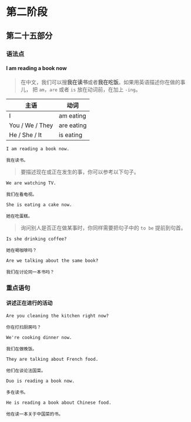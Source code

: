 # 第二阶段

## 第二十五部分

### 语法点

#### I am reading a book now

> 在中文，我们可以搜**我在读书**或者**我在吃饭**。如果用英语描述你在做的事儿，
> 把 `am`，`are` 或者 `is` 放在动词前，在加上 `-ing`。

| 主语            | 动词       |
| --------------- | ---------- |
| I               | am eating  |
| You / We / They | are eating |
| He / She / It   | is eating  |

```text
I am reading a book now.

我在读书。
```

> 要描述现在或正在发生的事，你可以参考以下句子。

```text
We are watching TV.

我们在看电视。
```

```text
She is eating a cake now.

她在吃蛋糕。
```

> 询问别人是否正在做某事时，你同样需要把句子中的 `to be` 提前到句首。

```text
Is she drinking coffee?

她在喝咖啡吗？
```

```text
Are we talking about the same book?

我们在讨论同一本书吗？
```

### 重点语句

#### 讲述正在进行的活动

```text
Are you cleaning the kitchen right now?

你在打扫厨房吗？
```

```text
We're cooking dinner now.

我们在做晚饭。
```

```text
They are talking about French food.

他们在谈论法国菜。
```

```text
Duo is reading a book now.

多在读书。
```

```text
He is reading a book about Chinese food.

他在读一本关于中国菜的书。
```
